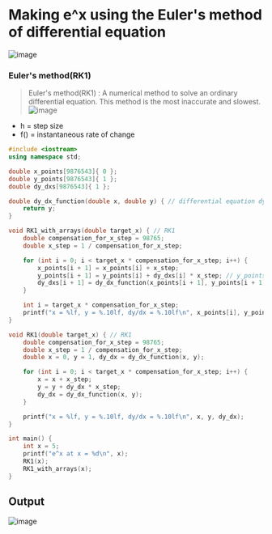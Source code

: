 # Making e^x using the Euler's method of differential equation
![image](https://user-images.githubusercontent.com/67142421/149747518-9a60f957-4e0c-4538-bfa8-e99a5b91dbba.png)

### Euler's method(RK1)
>Euler's method(RK1) : A numerical method to solve an ordinary differential equation. This method is the most inaccurate and slowest.<br>
![image](https://user-images.githubusercontent.com/67142421/150194690-5656e5cd-6411-4e41-97f2-f07142c0e727.png)
* h = step size
* f() = instantaneous rate of change

~~~c++
#include <iostream>
using namespace std;

double x_points[9876543]{ 0 };
double y_points[9876543]{ 1 };
double dy_dxs[9876543]{ 1 };

double dy_dx_function(double x, double y) { // differential equation dy/dx = y -> y = e^x
    return y;
}

void RK1_with_arrays(double target_x) { // RK1
    double compensation_for_x_step = 98765;
    double x_step = 1 / compensation_for_x_step;

    for (int i = 0; i < target_x * compensation_for_x_step; i++) {
        x_points[i + 1] = x_points[i] + x_step;
        y_points[i + 1] = y_points[i] + dy_dxs[i] * x_step; // y_points[i+1] is equal to y_points[i] + change in y
        dy_dxs[i + 1] = dy_dx_function(x_points[i + 1], y_points[i + 1]); // The solution of this differential equation(dy/dx = y) is y=e^x. (using separation of variables method)
    }

    int i = target_x * compensation_for_x_step;
    printf("x = %lf, y = %.10lf, dy/dx = %.10lf\n", x_points[i], y_points[i], dy_dxs[i]);
}

void RK1(double target_x) { // RK1
    double compensation_for_x_step = 98765;
    double x_step = 1 / compensation_for_x_step;
    double x = 0, y = 1, dy_dx = dy_dx_function(x, y);

    for (int i = 0; i < target_x * compensation_for_x_step; i++) {
        x = x + x_step;
        y = y + dy_dx * x_step;
        dy_dx = dy_dx_function(x, y);
    }

    printf("x = %lf, y = %.10lf, dy/dx = %.10lf\n", x, y, dy_dx);
}

int main() {
    int x = 5;
    printf("e^x at x = %d\n", x);
    RK1(x);
    RK1_with_arrays(x);
}
~~~
## Output
![image](https://user-images.githubusercontent.com/67142421/150207611-e7d93bfb-fde7-4ba7-b296-0ef40250864e.png)
